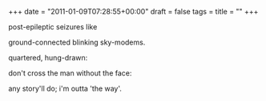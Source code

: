 +++
date = "2011-01-09T07:28:55+00:00"
draft = false
tags = 
title = ""
+++
<p>post-epileptic seizures like</p>&#13;
<p>ground-connected blinking sky-modems.</p>&#13;
<p>quartered, hung-drawn:</p>&#13;
<p>don't cross the man without the face:</p>&#13;
<p>any story'll do; i'm outta 'the way'.</p>&#13;
 